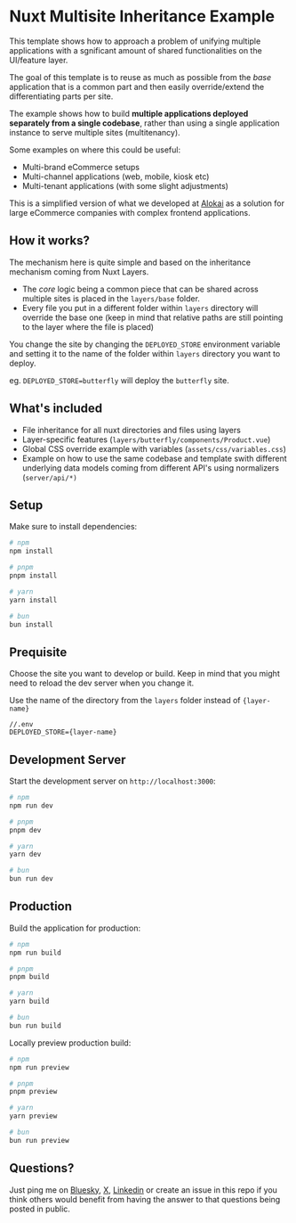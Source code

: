 # Nuxt Multisite Inheritance Example

This template shows how to approach a problem of unifying multiple applications with a sgnificant amount of shared functionalities on the UI/feature layer.

The goal of this template is to reuse as much as possible from the *base* application that is a common part and then easily override/extend the differentiating parts per site.

The example shows how to build **multiple applications deployed separately from a single codebase**, rather than using a single application instance to serve multiple sites (multitenancy).

Some examples on where this could be useful:
- Multi-brand eCommerce setups 
- Multi-channel applications (web, mobile, kiosk etc)
- Multi-tenant applications (with some slight adjustments)

This is a simplified version of what we developed at [Alokai](https://alokai.com) as a solution for large eCommerce companies with complex frontend applications.

## How it works?

The mechanism here is quite simple and based on the inheritance mechanism coming from Nuxt Layers.

- The *core* logic being a common piece that can be shared across multiple sites is placed in the `layers/base` folder.
- Every file you put in a different folder within `layers` directory will override the base one (keep in mind that relative paths are still pointing to the layer where the file is placed)

You change the site by changing the `DEPLOYED_STORE` environment variable and setting it to the name of the folder within `layers` directory you want to deploy.

eg. `DEPLOYED_STORE=butterfly` will deploy the `butterfly` site.

## What's included

- File inheritance for all nuxt directories and files using layers
- Layer-specific features (`layers/butterfly/components/Product.vue`)
- Global CSS override example with variables (`assets/css/variables.css`)
- Example on how to use the same codebase and template swith different underlying data models coming from different API's using normalizers (`server/api/*)`


## Setup

Make sure to install dependencies:

```bash
# npm
npm install

# pnpm
pnpm install

# yarn
yarn install

# bun
bun install
```

## Prequisite

Choose the site you want to develop or build. Keep in mind that you might need to reload the dev server when you change it.

Use the name of the directory from the `layers` folder instead of `{layer-name}`
```
//.env
DEPLOYED_STORE={layer-name}
```

## Development Server

Start the development server on `http://localhost:3000`:

```bash
# npm
npm run dev

# pnpm
pnpm dev

# yarn
yarn dev

# bun
bun run dev
```

## Production

Build the application for production:

```bash
# npm
npm run build

# pnpm
pnpm build

# yarn
yarn build

# bun
bun run build
```

Locally preview production build:

```bash
# npm
npm run preview

# pnpm
pnpm preview

# yarn
yarn preview

# bun
bun run preview
```

## Questions?

Just ping me on [Bluesky](https://bsky.app/profile/filrakow.ski), [X](https://x.com/filrakowski), [Linkedin](https://www.linkedin.com/in/filip-rakowski-a43671129/) or create an issue in this repo if you think others would benefit from having the answer to that questions being posted in public.
